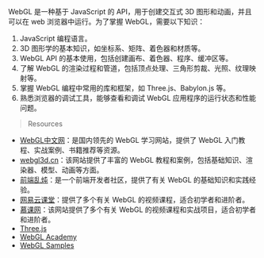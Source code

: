 
WebGL 是一种基于 JavaScript 的 API，用于创建交互式 3D 图形和动画，并且可以在 web 浏览器中运行。为了掌握 WebGL，需要以下知识：

1. JavaScript 编程语言。
2. 3D 图形学的基本知识，如坐标系、矩阵、着色器和材质等。
3. WebGL API 的基本使用，包括创建画布、着色器、程序、缓冲区等。
4. 了解 WebGL 的渲染过程和管道，包括顶点处理、三角形剪裁、光照、纹理映射等。
5. 掌握 WebGL 编程中常用的库和框架，如 Three.js、Babylon.js 等。
6. 熟悉浏览器的调试工具，能够查看和调试 WebGL 应用程序的运行状态和性能问题。

> Resources
- [WebGL中文网](http://www.hewebgl.com/)：是国内领先的 WebGL 学习网站，提供了 WebGL 入门教程、实战案例、书籍推荐等资源。
- [webgl3d.cn](http://www.webgl3d.cn/)：该网站提供了丰富的 WebGL 教程和案例，包括基础知识、渲染器、模型、动画等方面。
- [前端乱炖](https://www.html5rocks.com/zh/tutorials/webgl/webgl_fundamentals/)：是一个前端开发者社区，提供了有关 WebGL 的基础知识和实践经验。
- [网易云课堂](https://study.163.com/courses-search?keyword=webgl)：提供了多个有关 WebGL 的视频课程，适合初学者和进阶者。
- [慕课网](https://www.imooc.com/search/?words=webgl)：该网站提供了多个有关 WebGL 的视频课程和实战项目，适合初学者和进阶者。
- [Three.js](https://threejs.org/)
- [WebGL Academy](https://www.webglacademy.com/)
- [WebGL Samples](https://github.com/WebGLSamples)
